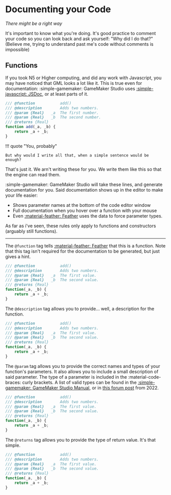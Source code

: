 # Documenting your Code

[jsdoc]: https://jsdoc.app/
[feather]: https://manual.gamemaker.io/lts/en/Setting_Up_And_Version_Information/IDE_Preferences/Feather_Settings.htm
[feather-types]: https://manual.gamemaker.io/lts/en/The_Asset_Editors/Code_Editor_Properties/Feather_Data_Types.htm
[feather-forum]: https://forum.gamemaker.io/index.php?threads/feather-type-list.94619/

*There might be a right way*

It's important to know what you're doing.
It's good practice to comment your code so you can look back and ask yourself: "Why did I do that?"
(Believe me, trying to understand past me's code without comments is impossible)

## Functions

If you took N5 or Higher computing, and did any work with Javascript,
you may have noticed that GML looks a lot like it.
This is true even for documentation: :simple-gamemaker: GameMaker Studio uses [:simple-javascript: JSDoc][jsdoc], or at least parts of it.

``` javascript title="simple_math.gml"
/// @function 			add()
/// @description 		Adds two numbers.
/// @param {Real}	_a	The first number.
/// @param {Real}	_b	The second number.
/// @returns {Real}	
function add(_a, _b) {
	return _a + _b;
}
```

!!! quote "You, probably"

	But why would I write all that, when a simple sentence would be enough?

That's just it. We arn't writing these for you.
We write them like this so that the engine can read them.

:simple-gamemaker: GameMaker Studio will take these lines, and generate documentation for you.
Said documentation shows up in the editor to make your life easier:

- Shows parameter names at the bottom of the code editor window
- Full documentation when you hover over a function with your mouse
- Even [:material-feather: Feather][feather] uses the data to force parameter types.

As far as i've seen, these rules only apply to functions and constructors (arguably still functions).

---

<div class="grid" markdown>

The `@function` tag tells [:material-feather: Feather][feather] that this is a function. 
Note that this tag isn't required for the documentation to be generated, but just gives a hint.

``` javascript hl_lines="1"
/// @function 			add()
/// @description 		Adds two numbers.
/// @param {Real}	_a	The first value.
/// @param {Real}	_b	The second value.
/// @returns {Real}
function(_a, _b) {
	return _a + _b;
}
```

The `@description` tag allows you to provide... well, a description for the function.

``` javascript hl_lines="2"
/// @function 			add()
/// @description 		Adds two numbers.
/// @param {Real}	_a	The first value.
/// @param {Real}	_b	The second value.
/// @returns {Real}
function(_a, _b) {
	return _a + _b;
}
```

The `@param` tag allows you to provide the correct names and types of your function's parameters.
It also allows you to include a small description of said parameter.
The type of a parameter is included in the :material-code-braces: curly brackets. A list of valid types can be found in the [:simple-gamemaker: GameMaker Studio Manual][feather-types], or in [this forum post][feather-forum] from 2022.

``` javascript hl_lines="3 4"
/// @function 			add()
/// @description 		Adds two numbers.
/// @param {Real}	_a	The first value.
/// @param {Real}	_b	The second value.
/// @returns {Real}
function(_a, _b) {
	return _a + _b;
}
```

The `@returns` tag allows you to provide the type of return value. It's that simple.

``` javascript hl_lines="5"
/// @function 			add()
/// @description 		Adds two numbers.
/// @param {Real}	_a	The first value.
/// @param {Real}	_b	The second value.
/// @returns {Real}
function(_a, _b) {
	return _a + _b;
}
```

</div>